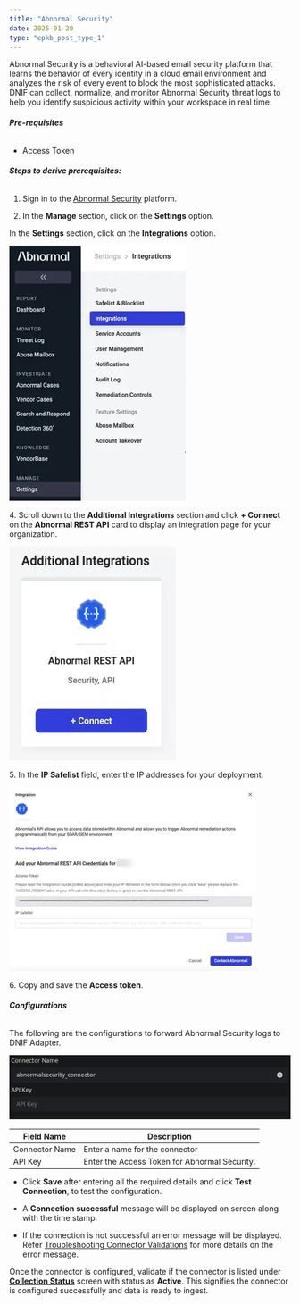 ```yaml
---
title: "Abnormal Security"
date: 2025-01-20
type: "epkb_post_type_1"
---
```


  
Abnormal Security is a behavioral AI-based email security platform that learns the behavior of every identity in a cloud email environment and analyzes the risk of every event to block the most sophisticated attacks. DNIF can collect, normalize, and monitor Abnormal Security threat logs to help you identify suspicious activity within your workspace in real time.

###### **Pre-requisites**

- Access Token

###### **Steps to derive prerequisites:**

1. Sign in to the [Abnormal Security](https://portal.abnormalsecurity.com/) platform.

3. In the **Manage** section, click on the **Settings** option.

In the **Settings** section, click on the **Integrations** option.

![image 1-Nov-29-2023-09-02-30-9339-AM](./Abnormal-Security-img/Abnormal-Security-1.webp)

4\. Scroll down to the **Additional Integrations** section and click **+ Connect** on the **Abnormal REST API** card to display an integration page for your organization.

![image 2-4](./Abnormal-Security-img/Abnormal-Security-2.webp)

  
5\. In the **IP Safelist** field, enter the IP addresses for your deployment.  

![image 3-3](./Abnormal-Security-img/Abnormal-Security-3.webp)

6\. Copy and save the **Access token**.

###### **Configurations**  

The following are the configurations to forward Abnormal Security logs to DNIF Adapter.‌

![image 4-3](./Abnormal-Security-img/Abnormal-Security-4.webp)

| **Field Name**  | **Description** |
| --- | --- |
|  Connector Name |  Enter a name for the connector |
|  API Key |  Enter the Access Token for Abnormal Security. |

- Click **Save** after entering all the required details and click **Test Connection**, to test the configuration.

- A **Connection successful** message will be displayed on screen along with the time stamp.

- If the connection is not successful an error message will be displayed. Refer [Troubleshooting Connector Validations](https://dnif.it/kb/troubleshooting-and-debugging/troubleshooting-connector-validations/) for more details on the error message.

Once the connector is configured, validate if the connector is listed under [**Collection Status**](https://dnif.it/kb/operations/collection-status/) screen with status as **Active**. This signifies the connector is configured successfully and data is ready to ingest.
